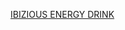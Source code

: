 ---
layout: post
wordpress_id: 1613
wordpress_url: http://noesbueno.com/archives/1613
date: '2013-05-25 00:39:01 -0500'
date_gmt: '2013-05-25 05:39:01 -0500'
body: |
  <p><a href="http://vimeo.com/66655331">IBIZIOUS ENERGY DRINK</a></p>
---